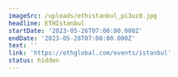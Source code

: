 ```yaml
---
imageSrc: /uploads/ethistanbul_pi3uz8.jpg
headline: ETHIstanbul
startDate: '2023-05-26T07:00:00.000Z'
endDate: '2023-05-28T07:00:00.000Z'
text: ''
link: 'https://ethglobal.com/events/istanbul'
status: hidden
---
```


